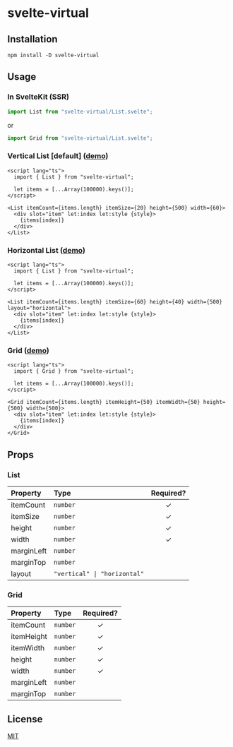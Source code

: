 # svelte-virtual

## Installation

```
npm install -D svelte-virtual
```

## Usage

### In SvelteKit (SSR)

```js
import List from "svelte-virtual/List.svelte";
```

or

```js
import Grid from "svelte-virtual/List.svelte";
```

### Vertical List [default] ([demo](https://svelte.dev/repl/70b159e914024f869180c28b8e7eb92d?version=3.49.0))

```svelte
<script lang="ts">
  import { List } from "svelte-virtual";

  let items = [...Array(100000).keys()];
</script>

<List itemCount={items.length} itemSize={20} height={500} width={60}>
  <div slot="item" let:index let:style {style}>
    {items[index]}
  </div>
</List>
```

### Horizontal List ([demo](https://svelte.dev/repl/160a5bf2e2a8484c8ffd03b219f5eb27?version=3.49.0))

```svelte
<script lang="ts">
  import { List } from "svelte-virtual";

  let items = [...Array(100000).keys()];
</script>

<List itemCount={items.length} itemSize={60} height={40} width={500} layout="horizontal">
  <div slot="item" let:index let:style {style}>
    {items[index]}
  </div>
</List>
```

### Grid ([demo](https://svelte.dev/repl/8e2b877da06c4532ae50482236abbcac?version=3.49.0))

```svelte
<script lang="ts">
  import { Grid } from "svelte-virtual";

  let items = [...Array(100000).keys()];
</script>

<Grid itemCount={items.length} itemHeight={50} itemWidth={50} height={500} width={500}>
  <div slot="item" let:index let:style {style}>
    {items[index]}
  </div>
</Grid>
```

## Props

### List

| Property   | Type                         | Required? |
| :--------- | :--------------------------- | :-------: |
| itemCount  | `number`                     |     ✓     |
| itemSize   | `number`                     |     ✓     |
| height     | `number`                     |     ✓     |
| width      | `number`                     |     ✓     |
| marginLeft | `number`                     |           |
| marginTop  | `number`                     |           |
| layout     | `"vertical" \| "horizontal"` |           |

### Grid

| Property   | Type     | Required? |
| :--------- | :------- | :-------: |
| itemCount  | `number` |     ✓     |
| itemHeight | `number` |     ✓     |
| itemWidth  | `number` |     ✓     |
| height     | `number` |     ✓     |
| width      | `number` |     ✓     |
| marginLeft | `number` |           |
| marginTop  | `number` |           |

## License

[MIT](./LICENSE)
